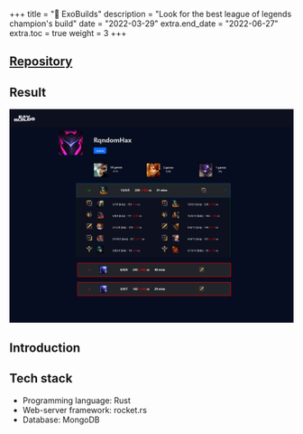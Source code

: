 +++
title = "🔎 ExoBuilds"
description = "Look for the best league of legends champion's build"
date = "2022-03-29"
extra.end_date = "2022-06-27"
extra.toc = true
weight = 3
+++

## [Repository](https://github.com/ExoBuilds/)

## Result

![Grisked preview](/img/exobuilds.png)

## Introduction

## Tech stack
 - Programming language: Rust
 - Web-server framework: rocket.rs
 - Database: MongoDB
